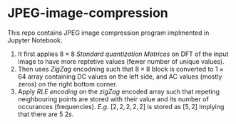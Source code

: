 # JPEG-image-compression
This repo contains JPEG image compression program implmented in Jupyter Notebook. 

1. It first applies $8 \times 8$ _Standard quantization Matrices_ on DFT of the input image to have more reptetive
values (fewer number of unique values).
2. Then uses _ZigZag_ encodning such that $8\times8$ block is converted to $1\times64$ array containing DC values on the left side, and AC values (mostly zeros) on the right bottom corner.
3. Apply _RLE encoding_ on the _zigZag_ encoded array such that repeting neighbouring points are stored with their value and its number of occurances (frequencies).
  _E.g._ $[2,2,2,2,2]$ is stored as $[5,2]$ implying that there are $5$ $2s$.

